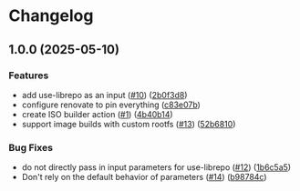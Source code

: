 # Changelog

## 1.0.0 (2025-05-10)


### Features

* add use-librepo as an input ([#10](https://github.com/ublue-os/bootc-image-builder-action/issues/10)) ([2b0f3d8](https://github.com/ublue-os/bootc-image-builder-action/commit/2b0f3d8334d06a7e6ebb31ff6ff480bf359d2cc6))
* configure renovate to pin everything ([c83e07b](https://github.com/ublue-os/bootc-image-builder-action/commit/c83e07b65e6432a83df64d152c32bdc58672d876))
* create ISO builder action ([#1](https://github.com/ublue-os/bootc-image-builder-action/issues/1)) ([4b40b14](https://github.com/ublue-os/bootc-image-builder-action/commit/4b40b141675d839ac01f616e1f36266d819284b2))
* support image builds with custom rootfs ([#13](https://github.com/ublue-os/bootc-image-builder-action/issues/13)) ([52b6810](https://github.com/ublue-os/bootc-image-builder-action/commit/52b6810751bb81ac9e2a07e6be736800ddeaccea))


### Bug Fixes

* do not directly pass in input parameters for use-librepo ([#12](https://github.com/ublue-os/bootc-image-builder-action/issues/12)) ([1b6c5a5](https://github.com/ublue-os/bootc-image-builder-action/commit/1b6c5a5726729139d8a9e59a88978d837b3c8e20))
* Don't rely on the default behavior of parameters ([#14](https://github.com/ublue-os/bootc-image-builder-action/issues/14)) ([b98784c](https://github.com/ublue-os/bootc-image-builder-action/commit/b98784c42327746e107a6a753b64f44823bdbf2f))
